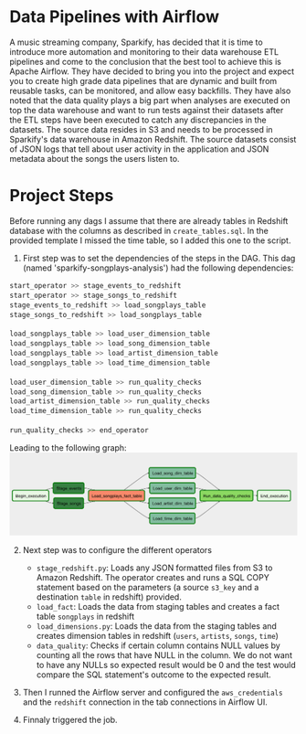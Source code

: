 # Data Pipelines with Airflow
A music streaming company, Sparkify, has decided that it is time to introduce more automation and monitoring to their data warehouse ETL pipelines and come to the conclusion that the best tool to achieve this is Apache Airflow.
They have decided to bring you into the project and expect you to create high grade data pipelines that are dynamic and built from reusable tasks, can be monitored, and allow easy backfills. They have also noted that the data quality plays a big part when analyses are executed on top the data warehouse and want to run tests against their datasets after the ETL steps have been executed to catch any discrepancies in the datasets.
The source data resides in S3 and needs to be processed in Sparkify's data warehouse in Amazon Redshift. The source datasets consist of JSON logs that tell about user activity in the application and JSON metadata about the songs the users listen to.



# Project Steps
Before running any dags I assume that there are already tables in Redshift database with the columns as described in `create_tables.sql`. In the provided template I missed the time table, so I added this one to the script.

1. First step was to set the dependencies of the steps in the DAG. This dag (named 'sparkify-songplays-analysis') had the following dependencies:
```python
start_operator >> stage_events_to_redshift
start_operator >> stage_songs_to_redshift
stage_events_to_redshift >> load_songplays_table
stage_songs_to_redshift >> load_songplays_table

load_songplays_table >> load_user_dimension_table
load_songplays_table >> load_song_dimension_table
load_songplays_table >> load_artist_dimension_table
load_songplays_table >> load_time_dimension_table

load_user_dimension_table >> run_quality_checks
load_song_dimension_table >> run_quality_checks
load_artist_dimension_table >> run_quality_checks
load_time_dimension_table >> run_quality_checks

run_quality_checks >> end_operator
```

Leading to the following graph:
![DAG](sparkify-dag.png "Graph of configured pipelines")


2. Next step was to configure the different operators
	- `stage_redshift.py`:  Loads any JSON formatted files from S3 to Amazon Redshift. The operator creates and runs a SQL COPY statement based on the parameters (a source `s3_key` and a destination `table` in redshift) provided. 
	- `load_fact`: Loads the data from staging tables and creates a fact table `songplays` in redshift
	- `load_dimensions.py`: Loads the data from the staging tables and creates dimension tables in redshift (`users`, `artists`, `songs`, `time`)
	- `data_quality`: Checks if certain column contains NULL values by counting all the rows that have NULL in the column. We do not want to have any NULLs so expected result would be 0 and the test would compare the SQL statement's outcome to the expected result.

3. Then I runned the Airflow server and configured the `aws_credentials` and the `redshift` connection in the tab connections in Airflow UI. 

4. Finnaly triggered the job. 